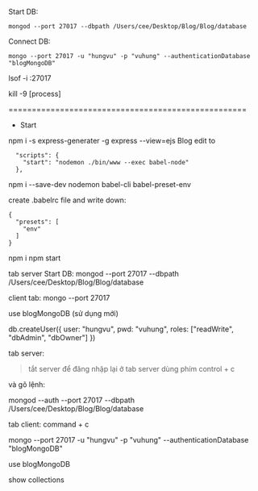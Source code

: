 
Start DB:
```
mongod --port 27017 --dbpath /Users/cee/Desktop/Blog/Blog/database
```
Connect DB:
```
mongo --port 27017 -u "hungvu" -p "vuhung" --authenticationDatabase "blogMongoDB"
```

lsof -i :27017

kill -9 [process]

===================================================
* Start

npm i -s express-generater -g
express --view=ejs Blog
edit to 
```
  "scripts": {
    "start": "nodemon ./bin/www --exec babel-node"
  },
```

npm i --save-dev nodemon babel-cli babel-preset-env

 create .babelrc file and write down:

```
{
  "presets": [
    "env"
  ]
}

```
npm i
npm start

tab server Start DB:
mongod --port 27017 --dbpath /Users/cee/Desktop/Blog/Blog/database

client tab: 
mongo --port 27017

use blogMongoDB        (sử dụng mới)

db.createUser({
  user: "hungvu",
  pwd: "vuhung",
  roles: ["readWrite", "dbAdmin", "dbOwner"]
})



tab server: 

> tắt server để đăng nhập lại ở tab server dùng phím control + c

và gõ lệnh:

mongod --auth --port 27017 --dbpath /Users/cee/Desktop/Blog/Blog/database

tab client:
command + c

mongo --port 27017 -u "hungvu" -p "vuhung" --authenticationDatabase "blogMongoDB"

use blogMongoDB

show collections
